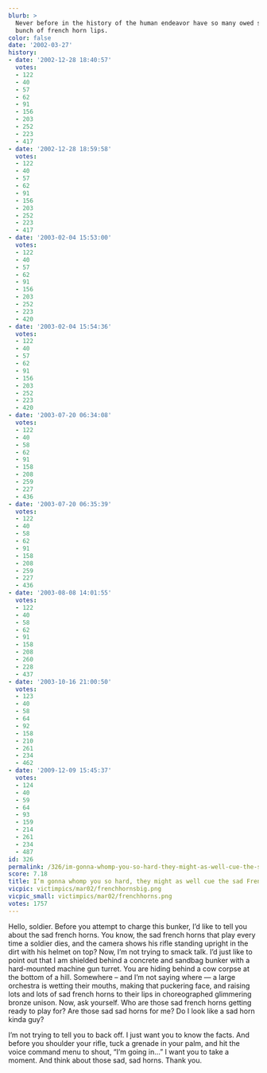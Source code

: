 ```yaml
---
blurb: >
  Never before in the history of the human endeavor have so many owed so much to a
  bunch of french horn lips.
color: false
date: '2002-03-27'
history:
- date: '2002-12-28 18:40:57'
  votes:
  - 122
  - 40
  - 57
  - 62
  - 91
  - 156
  - 203
  - 252
  - 223
  - 417
- date: '2002-12-28 18:59:58'
  votes:
  - 122
  - 40
  - 57
  - 62
  - 91
  - 156
  - 203
  - 252
  - 223
  - 417
- date: '2003-02-04 15:53:00'
  votes:
  - 122
  - 40
  - 57
  - 62
  - 91
  - 156
  - 203
  - 252
  - 223
  - 420
- date: '2003-02-04 15:54:36'
  votes:
  - 122
  - 40
  - 57
  - 62
  - 91
  - 156
  - 203
  - 252
  - 223
  - 420
- date: '2003-07-20 06:34:08'
  votes:
  - 122
  - 40
  - 58
  - 62
  - 91
  - 158
  - 208
  - 259
  - 227
  - 436
- date: '2003-07-20 06:35:39'
  votes:
  - 122
  - 40
  - 58
  - 62
  - 91
  - 158
  - 208
  - 259
  - 227
  - 436
- date: '2003-08-08 14:01:55'
  votes:
  - 122
  - 40
  - 58
  - 62
  - 91
  - 158
  - 208
  - 260
  - 228
  - 437
- date: '2003-10-16 21:00:50'
  votes:
  - 123
  - 40
  - 58
  - 64
  - 92
  - 158
  - 210
  - 261
  - 234
  - 462
- date: '2009-12-09 15:45:37'
  votes:
  - 124
  - 40
  - 59
  - 64
  - 93
  - 159
  - 214
  - 261
  - 234
  - 487
id: 326
permalink: /326/im-gonna-whomp-you-so-hard-they-might-as-well-cue-the-sad-french-horns/
score: 7.18
title: I’m gonna whomp you so hard, they might as well cue the sad French horns.
vicpic: victimpics/mar02/frenchhornsbig.png
vicpic_small: victimpics/mar02/frenchhorns.png
votes: 1757
---
```


Hello, soldier. Before you attempt to charge this bunker, I’d like to
tell you about the sad french horns. You know, the sad french horns that
play every time a soldier dies, and the camera shows his rifle standing
upright in the dirt with his helmet on top? Now, I’m not trying to smack
talk. I’d just like to point out that I am shielded behind a concrete
and sandbag bunker with a hard-mounted machine gun turret. You are
hiding behind a cow corpse at the bottom of a hill. Somewhere – and I’m
not saying where — a large orchestra is wetting their mouths, making
that puckering face, and raising lots and lots of sad french horns to
their lips in choreographed glimmering bronze unison. Now, ask yourself.
Who are those sad french horns getting ready to play for? Are those sad
sad horns for me? Do I look like a sad horn kinda guy?

I’m not trying to tell you to back off. I just want you to know the
facts. And before you shoulder your rifle, tuck a grenade in your palm,
and hit the voice command menu to shout, “I’m going in…” I want you to
take a moment. And think about those sad, sad horns. Thank you.